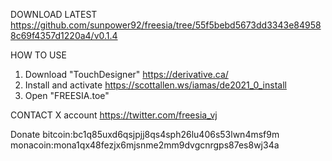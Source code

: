 DOWNLOAD LATEST
https://github.com/sunpower92/freesia/tree/55f5bebd5673dd3343e849588c69f4357d1220a4/v0.1.4

HOW TO USE
1. Download "TouchDesigner"
   https://derivative.ca/
2. Install and activate
   https://scottallen.ws/iamas/de2021_0_install
3. Open "FREESIA.toe"

CONTACT
X account
https://twitter.com/freesia_vj

Donate
bitcoin:bc1q85uxd6qsjpjj8qs4sph26lu406s53lwn4msf9m
monacoin:mona1qx48fezjx6mjsnme2mm9dvgcnrgps87es8wj34a
